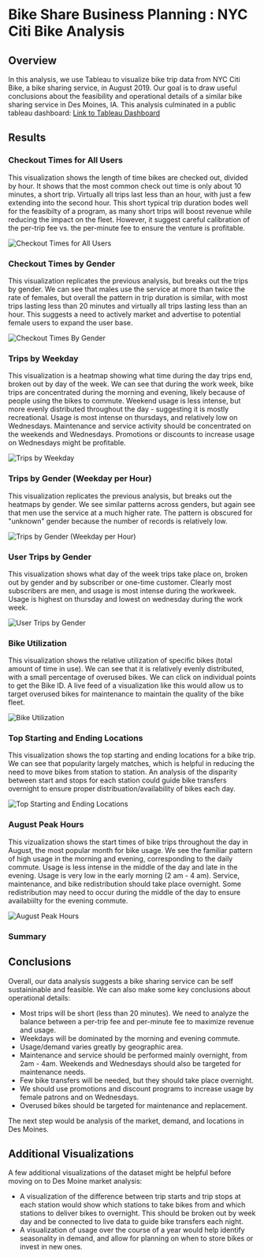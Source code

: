 # Bike Share Business Planning : NYC Citi Bike Analysis

## Overview
In this analysis, we use Tableau to visualize bike trip data from NYC Citi Bike, a bike sharing service, in August 2019. Our goal is to draw useful conclusions about the feasibility and operational details of a similar bike sharing service in Des Moines, IA. This analysis culminated in a public tableau dashboard: [Link to Tableau Dashboard](https://public.tableau.com/views/BusinessPlanningNYCCItiBikeAnalysis/NYCitiBikeAnalysis?:language=en-US&:display_count=n&:origin=viz_share_link)

## Results

### Checkout Times for All Users
This visualization shows the length of time bikes are checked out, divided by hour. It shows that the most common check out time is only about 10 minutes, a short trip. Virtually all trips last less than an hour, with just a few extending into the second hour. This short typical trip duration bodes well for the feasibilty of a program, as many short trips will boost revenue while reducing the impact on the fleet. However, it suggest careful calibration of the per-trip fee vs. the per-minute fee to ensure the venture is profitable. 

![Checkout Times for All Users](Images/viz1.png)

### Checkout Times by Gender
This visualization replicates the previous analysis, but breaks out the trips by gender. We can see that males use the service at more than twice the rate of females, but overall the pattern in trip duration is similar, with most trips lasting less than 20 minutes and virtually all trips lasting less than an hour. This suggests a need to actively market and advertise to potential female users to expand the user base. 

![Checkout Times By Gender](Images/viz2.png)


### Trips by Weekday
This visualization is a heatmap showing what time during the day trips end, broken out by day of the week. We can see that during the work week, bike trips are concentrated during the morning and evening, likely because of people using the bikes to commute. Weekend usage is less intense, but more evenly distributed throughout the day - suggesting it is mostly recreational. Usage is most intense on thursdays, and relatively low on Wednesdays. Maintenance and service activity should be concentrated on the weekends and Wednesdays. Promotions or discounts to increase usage on Wednesdays might be profitable. 

![Trips by Weekday](Images/viz3.png)

### Trips by Gender (Weekday per Hour)
This visualization replicates the previous analysis, but breaks out the heatmaps by gender. We see similar patterns across genders, but again see that men use the service at a much higher rate. The pattern is obscured for "unknown" gender because the number of records is relatively low. 

![Trips by Gender (Weekday per Hour)](Images/viz4.png)

### User Trips by Gender
This visualization shows what day of the week trips take place on, broken out by gender and by subscriber or one-time customer. Clearly most subscribers are men, and usage is most intense during the workweek. Usage is highest on thursday and lowest on wednesday during the work week.

![User Trips by Gender](Images/viz5.png)

### Bike Utilization
This visualization shows the relative utilization of specific bikes (total amount of time in use). We can see that it is relatively evenly distributed, with a small percentage of overused bikes. We can click on individual points to get the Bike ID. A live feed of a visualization like this would allow us to target overused bikes for maintenance to maintain the quality of the bike fleet. 

![Bike Utilization](Images/viz6.png)

### Top Starting and Ending Locations
This visualization shows the top starting and ending locations for a bike trip. We can see that popularity largely matches, which is helpful in reducing the need to move bikes from station to station. An analysis of the disparity between start and stops for each station could guide bike transfers overnight to ensure proper distribuation/availability of bikes each day. 

![Top Starting and Ending Locations](Images/viz7.png)


### August Peak Hours
This vizualization shows the start times of bike trips throughout the day in August, the most popular month for bike usage. We see the familiar pattern of high usage in the morning and evening, corresponding to the daily commute. Usage is less intense in the middle of the day and late in the evening. Usage is very low in the early morning (2 am - 4 am). Service, maintenance, and bike redistribution should take place overnight. Some redistribution may need to occur during the middle of the day to ensure availabiilty for the evening commute.

![August Peak Hours](Images/viz8.png)

### Summary

## Conclusions

Overall, our data analysis suggests a bike sharing service can be self sustaininable and feasible.  We can also make some key conclusions about operational details:
* Most trips will be short (less than 20 minutes). We need to analyze the balance between a per-trip fee and per-minute fee to maximize revenue and usage. 
* Weekdays will be dominated by the morning and evening commute.
* Usage/demand varies greatly by geographic area.
* Maintenance and service should be performed mainly overnight, from 2am - 4am. Weekends and Wednesdays should also be targeted for maintenance needs. 
* Few bike transfers will be needed, but they should take place overnight. 
* We should use promotions and discount programs to increase usage by female patrons and on Wednesdays.
* Overused bikes should be targeted for maintenance and replacement.

The next step would be analysis of the market, demand, and locations in Des Moines.

## Additional Visualizations

A few additional visualizations of the dataset might be helpful before moving on to Des Moine market analysis:
* A visualization of the difference between trip starts and trip stops at each station would show which stations to take bikes from and which stations to deliver bikes to overnight. This should be broken out 
    by week day and be connected to live data to guide bike transfers each night. 
* A visualization of usage over the course of a year would help identify seasonality in demand, and allow for planning on when to store bikes or invest in new ones. 

